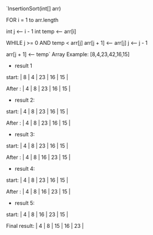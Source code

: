 `InsertionSort(int[] arr)

FOR i = 1 to arr.length

  int j <-- i - 1
  int temp <-- arr[i]
  
  WHILE j >= 0 AND temp < arr[j]
    arr[j + 1] <-- arr[j]
    j <-- j - 1
    
  arr[j + 1] <-- temp`
Array Example: [8,4,23,42,16,15]

- result 1

start: | 8 | 4 | 23 | 16 | 15 | 


After : | 4 | 8 | 23 | 16 | 15 | 


- result 2:

start: | 4 | 8 | 23 | 16 | 15 | 


After : | 4 | 8 | 23 | 16 | 15 | 


- result 3:

start: | 4 | 8 | 23 | 16 | 15 | 



After : | 4 | 8 | 16 | 23 | 15 | 



- result 4:

start: | 4 | 8 | 23 | 16 | 15 | 

After : | 4 | 8 | 16 | 23 | 15 | 


- result 5:

start: | 4 | 8 | 16 | 23 | 15 | 



Final result: | 4 | 8 | 15 | 16 | 23 | 
